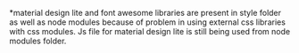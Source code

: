 *material design lite and font awesome libraries are present in style folder as well as node modules because of problem in using external css libraries with css modules. Js file for material design lite is still being used from node modules folder.
